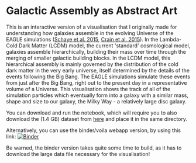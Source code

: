 # Galactic Assembly as Abstract Art

This is an interactive version of a visualisation that I originally made for understanding how galaxies assemble in the evolving Universe of the EAGLE simulations ([Schaye et al. 2015](https://ui.adsabs.harvard.edu/abs/2015MNRAS.446..521S/abstract), [Crain et al. 2015](https://ui.adsabs.harvard.edu/abs/2015MNRAS.450.1937C/abstract)). In the Lambda-Cold Dark Matter (LCDM) model, the current 'standard' cosmological model, galaxies assemble hierarchically, building their mass over time through the merging of smaller galactic building blocks. In the LCDM model, this hierarchical assembly is mainly governed by the distribution of the cold dark matter in the very early universe, itself determined by the details of the events following the Big Bang. The EAGLE simulations simulate these events from just after the Big Bang, right out to the present day in a representative volume of a Universe. This visualisation shows the track of all of the simulation particles which eventually form into a galaxy with a similar mass, shape and size to our galaxy, the Milky Way - a relatively large disc galaxy. 

You can download and run the notebook, which will require you to also download the (1.4 GB) dataset from [here](https://www.zenodo.org/record/3865515/files/EAGLE_MW_trace_coords.npy?download=1) and place it in the same directory.

Alternatively, you can use the binder/voila webapp version, by using this link: [![Binder](https://mybinder.org/badge_logo.svg)](https://mybinder.org/v2/gh/jmackereth/galactic-assembly-art.git/master?urlpath=%2Fvoila%2Frender%2Fgalaxy-assembly-art.ipynb)

Be warned, the binder version takes quite some time to build, as it has to download the large data file necessary for the visualisation!

